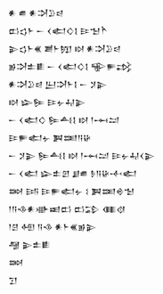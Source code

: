 <div class='block'>
<div class='line'>𒀭 𒌑 𒀭𒋫𒊒𒁀</div>
<div class='line'>𒆗𒌓𒈨 𒀸 𒌋𒅗𒄭𒋙 𒄿𒈠𒋻</div>
<div class='line'>𒉌𒌓𒈨𒌍 𒋢𒈨𒂖 𒊭 𒀭𒋫𒊒𒁀</div>
<div class='line'>𒂊𒋫𒉺𒀾 𒀸 𒌋𒅗𒄭𒋙 𒊍𒊓𒃶</div>
<div class='line'>𒀭𒋫𒊒𒁀 𒌨𒋫𒈨𒋙 𒀸 𒋡𒉌</div>
<div class='line'>𒊭 𒇽𒌉 𒄿𒉡𒄷𒉌</div>
<div class='line'>𒀸 𒌋𒅗𒄭 𒌉𒋀𒋙 𒊭 𒁹𒆰𒁺</div>
<div class='line'>𒄿𒊓𒅗𒉡 𒀉𒌅𒀀𒄩</div>
<div class='line'>𒀸 𒋡𒉌 𒌉𒋀𒋙 𒊭 𒁹𒆰𒁺 𒄿𒉡𒄷𒌋𒉌</div>
<div class='line'>𒀸 𒌋𒅗 𒇽𒉺𒇻 𒋗𒌑 𒊩𒀀𒄩𒋾𒅗</div>
<div class='line'>𒇷 𒅀 𒄿𒊓𒅗𒉡 𒑱 𒀉𒌅𒄴𒈠</div>
<div class='line'>𒁹𒀀𒈾𒀭𒀝𒀜𒆗 𒆗𒁉 𒈪𒋼</div>
<div class='line'>𒁹𒆪 𒅇 𒀀𒈾 𒀭𒈨𒌍𒂊𒉌</div>
<div class='line'>𒆷 𒉌𒉺𒀾</div>
<div class='line'>𒇷</div>
<div class='line'>𒋛</div>
</div>